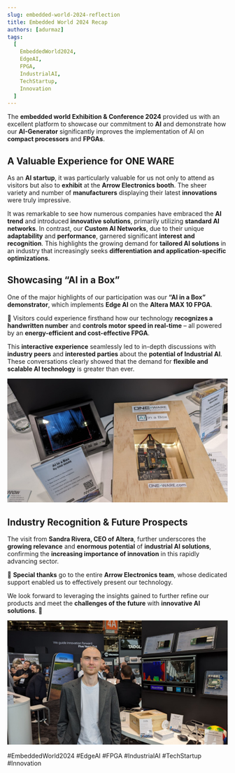 ```yaml
---
slug: embedded-world-2024-reflection
title: Embedded World 2024 Recap
authors: [adurmaz]
tags:
  [
    EmbeddedWorld2024,
    EdgeAI,
    FPGA,
    IndustrialAI,
    TechStartup,
    Innovation
  ]
---
```


The **embedded world Exhibition & Conference 2024** provided us with an excellent platform to showcase our commitment to **AI** and demonstrate how our **AI-Generator** significantly improves the implementation of AI on **compact processors** and **FPGAs**.  

## A Valuable Experience for ONE WARE  

As an **AI startup**, it was particularly valuable for us not only to attend as visitors but also to **exhibit** at the **Arrow Electronics booth**. The sheer variety and number of **manufacturers** displaying their latest **innovations** were truly impressive.  

It was remarkable to see how numerous companies have embraced the **AI trend** and introduced **innovative solutions**, primarily utilizing **standard AI networks**. In contrast, our **Custom AI Networks**, due to their unique **adaptability** and **performance**, garnered significant **interest and recognition**. This highlights the growing demand for **tailored AI solutions** in an industry that increasingly seeks **differentiation and application-specific optimizations**.  

## Showcasing “AI in a Box”  

One of the major highlights of our participation was our **“AI in a Box” demonstrator**, which implements **Edge AI** on the **Altera MAX 10 FPGA**.  

👀 Visitors could experience firsthand how our technology **recognizes a handwritten number** and **controls motor speed in real-time** – all powered by an **energy-efficient and cost-effective FPGA**.  

This **interactive experience** seamlessly led to in-depth discussions with **industry peers** and **interested parties** about the **potential of Industrial AI**. These conversations clearly showed that the demand for **flexible and scalable AI technology** is greater than ever.  

![Embedded World 2024](img/1713450030882.jpeg)

## Industry Recognition & Future Prospects  

The visit from **Sandra Rivera, CEO of Altera**, further underscores the **growing relevance** and **enormous potential** of **industrial AI solutions**, confirming the **increasing importance of innovation** in this rapidly advancing sector.  

🎯 **Special thanks** go to the entire **Arrow Electronics team**, whose dedicated support enabled us to effectively present our technology.  

We look forward to leveraging the insights gained to further refine our products and meet the **challenges of the future** with **innovative AI solutions**. 🚀  

![Embedded World 2024](img/1713450031360.jpeg)

#EmbeddedWorld2024 #EdgeAI #FPGA #IndustrialAI #TechStartup #Innovation  
